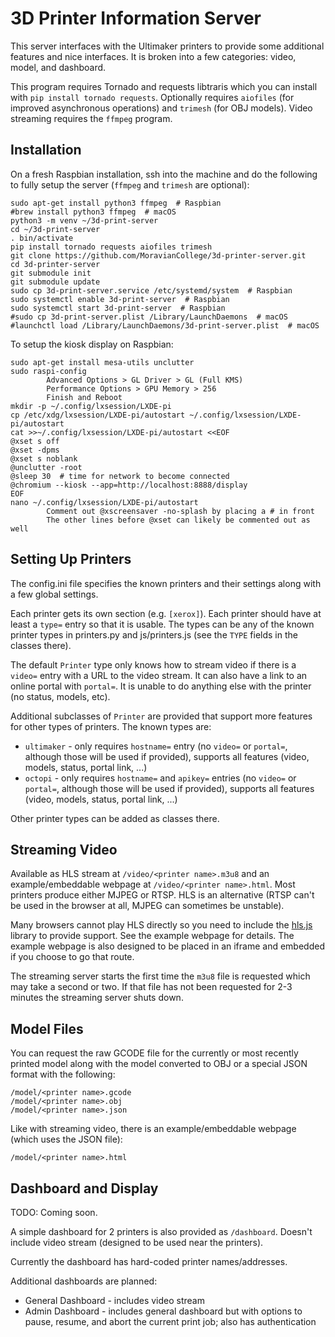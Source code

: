 3D Printer Information Server
=============================

This server interfaces with the Ultimaker printers to provide some additional features and nice interfaces. It is broken into a few categories: video, model, and dashboard.

This program requires Tornado and requests libtraris which you can install with `pip install tornado requests`. Optionally requires `aiofiles` (for improved asynchronous operations) and `trimesh` (for OBJ models). Video streaming requires the `ffmpeg` program.

Installation
------------

On a fresh Raspbian installation, ssh into the machine and do the following to fully setup the server (`ffmpeg` and `trimesh` are optional):

```shell
sudo apt-get install python3 ffmpeg  # Raspbian
#brew install python3 ffmpeg  # macOS
python3 -m venv ~/3d-print-server
cd ~/3d-print-server
. bin/activate
pip install tornado requests aiofiles trimesh
git clone https://github.com/MoravianCollege/3d-printer-server.git
cd 3d-printer-server
git submodule init
git submodule update
sudo cp 3d-print-server.service /etc/systemd/system  # Raspbian
sudo systemctl enable 3d-print-server  # Raspbian
sudo systemctl start 3d-print-server  # Raspbian
#sudo cp 3d-print-server.plist /Library/LaunchDaemons  # macOS
#launchctl load /Library/LaunchDaemons/3d-print-server.plist  # macOS
```

To setup the kiosk display on Raspbian:

```shell
sudo apt-get install mesa-utils unclutter
sudo raspi-config
        Advanced Options > GL Driver > GL (Full KMS)
        Performance Options > GPU Memory > 256
        Finish and Reboot
mkdir -p ~/.config/lxsession/LXDE-pi
cp /etc/xdg/lxsession/LXDE-pi/autostart ~/.config/lxsession/LXDE-pi/autostart
cat >>~/.config/lxsession/LXDE-pi/autostart <<EOF
@xset s off
@xset -dpms
@xset s noblank
@unclutter -root
@sleep 30  # time for network to become connected
@chromium --kiosk --app=http://localhost:8888/display
EOF
nano ~/.config/lxsession/LXDE-pi/autostart
        Comment out @xscreensaver -no-splash by placing a # in front
        The other lines before @xset can likely be commented out as well
```

Setting Up Printers
-------------------

The config.ini file specifies the known printers and their settings along with a few global settings.

Each printer gets its own section (e.g. `[xerox]`). Each printer should have at least a `type=` entry so that it is usable. The types can be any of the known printer types in printers.py and js/printers.js (see the `TYPE` fields in the classes there).

The default `Printer` type only knows how to stream video if there is a `video=` entry with a URL to the video stream. It can also have a link to an online portal with `portal=`. It is unable to do anything else with the printer (no status, models, etc).

Additional subclasses of `Printer` are provided that support more features for other types of printers. The known types are:

* `ultimaker` - only requires `hostname=` entry (no `video=` or `portal=`, although those will be used if provided), supports all features (video, models, status, portal link, ...)
* `octopi` - only requires `hostname=` and `apikey=` entries (no `video=` or `portal=`, although those will be used if provided), supports all features (video, models, status, portal link, ...)

Other printer types can be added as classes there.

Streaming Video
---------------

Available as HLS stream at `/video/<printer name>.m3u8` and an example/embeddable webpage at `/video/<printer name>.html`. Most printers produce either MJPEG or RTSP. HLS is an alternative (RTSP can't be used in the browser at all, MJPEG can sometimes be unstable).

Many browsers cannot play HLS directly so you need to include the [hls.js](https://github.com/video-dev/hls.js/) library to provide support. See the example webpage for details. The example webpage is also designed to be placed in an iframe and embedded if you choose to go that route.

The streaming server starts the first time the `m3u8` file is requested which may take a second or two. If that file has not been requested for 2-3 minutes the streaming server shuts down.

Model Files
-----------

You can request the raw GCODE file for the currently or most recently printed model along with the model converted to OBJ or a special JSON format with the following:

```
/model/<printer name>.gcode
/model/<printer name>.obj
/model/<printer name>.json
```

Like with streaming video, there is an example/embeddable webpage (which uses the JSON file):

```
/model/<printer name>.html
```

Dashboard and Display
---------------------
TODO: Coming soon.

A simple dashboard for 2 printers is also provided as `/dashboard`. Doesn't include video stream (designed to be used near the printers).

Currently the dashboard has hard-coded printer names/addresses.

Additional dashboards are planned:

* General Dashboard - includes video stream
* Admin Dashboard - includes general dashboard but with options to pause, resume, and abort the current print job; also has authentication
